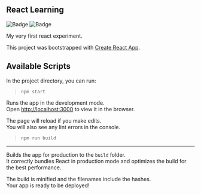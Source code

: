 React Learning
---
![Badge](https://img.shields.io/github/license/rob-ec/react-redux-learning)
![Badge](https://img.shields.io/github/last-commit/rob-ec/react-redux-learning)

My very first react experiment.


This project was bootstrapped with [Create React App](https://github.com/facebook/create-react-app).

Available Scripts
---
In the project directory, you can run:

> `npm start`

Runs the app in the development mode.<br />
Open [http://localhost:3000](http://localhost:3000) to view it in the browser.

The page will reload if you make edits.<br />
You will also see any lint errors in the console.

> `npm run build`
---
Builds the app for production to the `build` folder.<br />
It correctly bundles React in production mode and optimizes the build for the best performance.

The build is minified and the filenames include the hashes.<br />
Your app is ready to be deployed!